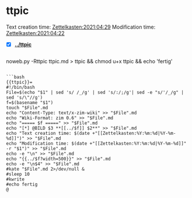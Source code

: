 # ttpic
Text creation time: [Zettelkasten:2021:04:29]()
Modification time: [Zettelkasten:2021:04:22]()
- [X] **[../ttpic](./ttpic)**



  ```bash
noweb.py -Rttpic ttpic.md > ttpic && chmod u+x ttpic && echo 'fertig'
```

```bash
{{ttpic}}=
#!/bin/bash
File=$(echo "$1" | sed 's/ /_/g' | sed 's/:/;/g'| sed -e "s/'/_/g" | sed 's/\"//g')
f=$(basename "$1")
touch "$File".md
echo "Content-Type: text/x-zim-wiki" >> "$File".md
echo "Wiki-Format: zim 0.6" >> "$File".md
echo "===== $f =====" >> "$File".md
echo "[*] @BILD $3 **[[../$f]] $2**" >> "$File".md
echo "Text creation time: $(date +"[[Zettelkasten:%Y:%m:%d|%Y-%m-%d]]")" >> "$File".md
echo "Modification time: $(date +"[[Zettelkasten:%Y:%m:%d|%Y-%m-%d]]" -r "$1")" >> "$File".md
echo -e "\n" >> "$File".md
echo "{{../$f?width=500}}" >> "$File".md
echo -e "\n$4" >> "$File".md
#kate "$File".md 2>/dev/null & 
#sleep 10
#kwrite
#echo fertig
@
```



